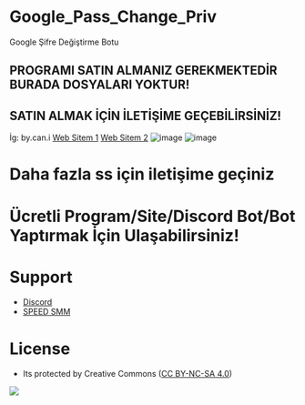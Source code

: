 # Google_Pass_Change_Priv
Google Şifre Değiştirme Botu

PROGRAMI SATIN ALMANIZ GEREKMEKTEDİR BURADA DOSYALARI YOKTUR!
-------------------------------------------------------------
SATIN ALMAK İÇİN İLETİŞİME GEÇEBİLİRSİNİZ!
------------------------------------------

İg: by.can.i [Web Sitem 1](https://fastuptime.com) [Web Sitem 2](https://speedsmm.com)
![image](https://user-images.githubusercontent.com/63351166/178411172-98f5e9c9-26ef-4a7a-8bf9-a18105e587d7.png)
![image](https://user-images.githubusercontent.com/63351166/178411321-6ed3f8ee-9318-4709-b9ee-6a42ae5b1449.png)

# Daha fazla ss için iletişime geçiniz

# Ücretli Program/Site/Discord Bot/Bot Yaptırmak İçin Ulaşabilirsiniz!

# Support
- [Discord](https://discord.com/invite/jzeNGMcBrA)
- [SPEED SMM](https://speedsmm.com)

# License
- Its protected by Creative Commons ([CC BY-NC-SA 4.0](https://creativecommons.org/licenses/by-nc-sa/4.0/))

<a href="https://creativecommons.org/licenses/by-nc-sa/4.0/" title="BYNCSA40"><img src="https://licensebuttons.net/l/by-nc-sa/4.0/88x31.png"></a>
